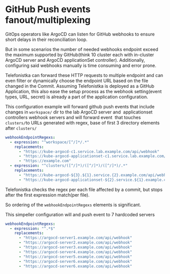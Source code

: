 # GitHub Push events fanout/multiplexing

GitOps operators like ArgoCD can listen for GitHub webhooks to ensure short delays in their reconciliation loop.

But in some scenarios the number of needed webhooks endpoint exceed the maximum supported by GitHub(think 10 cluster each with in-cluster ArgoCD server and ArgoCD applicationSet controller).
Additionally, configuring said webhooks manually is time consuming and error prone.

Telefonistka can forward these HTTP requests to multiple endpoint and can even filter or dynamically choose the endpoint URL based on the file changed in the Commit.
Assuming Telefonistka is deployed as a GitHub Application, this also ease the setup process as the webhook setting(event types, URL, secret) is already a part of the application configuration.

This configuration example will forward github push events that include changes in `workspace/` dir to the lab ArgoCD server and  applicationset controllers webhook servers and will forward event  that touches `clusters/`to URLs generated with regex, base of first 3 directory elements after `clusters/`




```yaml
webhookEndpointRegexs:
  - expression: "^workspace/[^/]*/.*"
    replacements:
      - "https://kube-argocd-c1.service.lab.example.com/api/webhook"
      - "https://kube-argocd-applicationset-c1.service.lab.example.com/api/webhook"
      - "https://example.com"
  - expression: "^clusters/([^/]*)/([^/]*)/([^/]*)/.*"
    replacements:
      - "https://kube-argocd-${3}.${1}.service.{2}.example.com/api/webhook"
      - "https://kube-argocd-applicationset-${2}.service.${1}.example.com/api/webhook"

```

Telefonistka checks the regex per each file affected by a commit, but stops after the first expression match(per file).

So ordering of the `webhookEndpointRegexs` elements is significant.

This simpeller configuration will and push event to 7 hardcoded servers

```yaml
webhookEndpointRegexs:
  - expression: "^.*$"
    replacements:
      - "https://argocd-server1.example.com/api/webhook"
      - "https://argocd-server2.example.com/api/webhook"
      - "https://argocd-server3.example.com/api/webhook"
      - "https://argocd-server4.example.com/api/webhook"
      - "https://argocd-server5.example.com/api/webhook"
      - "https://argocd-server6.example.com/api/webhook"
      - "https://argocd-server6.example.com/api/webhook"
```
